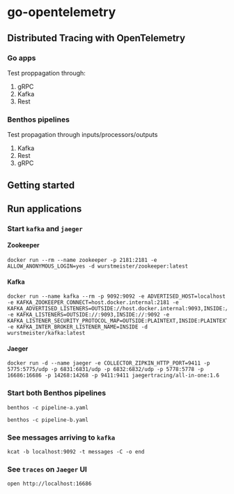 # go-opentelemetry

## Distributed Tracing with OpenTelemetry

### Go apps

Test proppagation through:

1. gRPC
2. Kafka
3. Rest

### Benthos pipelines

Test propagation through inputs/processors/outputs

1. Kafka
3. Rest
4. gRPC

## Getting started


## Run applications

### Start `kafka` and `jaeger`


#### Zookeeper

```
docker run --rm --name zookeeper -p 2181:2181 -e ALLOW_ANONYMOUS_LOGIN=yes -d wurstmeister/zookeeper:latest 
```

#### Kafka
```
docker run --name kafka --rm -p 9092:9092 -e ADVERTISED_HOST=localhost -e KAFKA_ZOOKEEPER_CONNECT=host.docker.internal:2181 -e KAFKA_ADVERTISED_LISTENERS=OUTSIDE://host.docker.internal:9093,INSIDE://localhost:9092 -e KAFKA_LISTENERS=OUTSIDE://:9093,INSIDE://:9092 -e KAFKA_LISTENER_SECURITY_PROTOCOL_MAP=OUTSIDE:PLAINTEXT,INSIDE:PLAINTEXT -e KAFKA_INTER_BROKER_LISTENER_NAME=INSIDE -d wurstmeister/kafka:latest
```

#### Jaeger
```
docker run -d --name jaeger -e COLLECTOR_ZIPKIN_HTTP_PORT=9411 -p 5775:5775/udp -p 6831:6831/udp -p 6832:6832/udp -p 5778:5778 -p 16686:16686 -p 14268:14268 -p 9411:9411 jaegertracing/all-in-one:1.6
```

### Start both Benthos pipelines

```
benthos -c pipeline-a.yaml
```
```
benthos -c pipeline-b.yaml
```

### See messages arriving to `kafka`

```
kcat -b localhost:9092 -t messages -C -o end
```


### See `traces` on `Jaeger` UI

```
open http://localhost:16686
```

